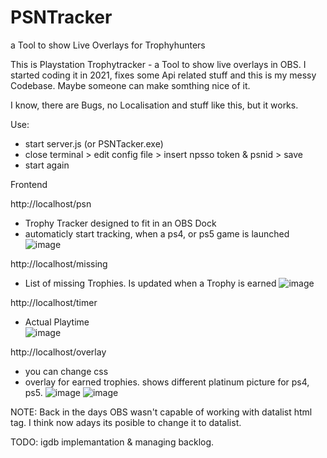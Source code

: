 # PSNTracker
a Tool to show Live Overlays for Trophyhunters

This is Playstation Trophytracker - a Tool to show live overlays in OBS. I started coding it in 2021, fixes some Api related stuff and this is my messy Codebase. Maybe someone can make somthing nice of it.

I know, there are Bugs, no Localisation and stuff like this, but it works.

Use:
- start server.js (or PSNTacker.exe)
- close terminal > edit config file > insert npsso token & psnid > save
- start again

Frontend

http://localhost/psn
- Trophy Tracker designed to fit in an OBS Dock
- automaticly start tracking, when a ps4, or ps5 game is launched
![image](https://github.com/user-attachments/assets/1d28df09-5a1b-4cfb-901b-feb5d997f68e)

http://localhost/missing
- List of missing Trophies. Is updated when a Trophy is earned
![image](https://github.com/user-attachments/assets/4363db21-33f9-4a40-be6c-9686ff24cfdd)

http://localhost/timer
- Actual Playtime  
![image](https://github.com/user-attachments/assets/ba442e6e-8371-45bf-985a-365106bc97fe)

http://localhost/overlay
- you can change css
- overlay for earned trophies. shows different platinum picture for ps4, ps5.
![image](https://github.com/user-attachments/assets/79d7f735-c012-4bf7-8ba3-47797a9be816)
![image](https://github.com/user-attachments/assets/e26de516-cf34-442e-a3d7-be0dd977e9dc)


NOTE: Back in the days OBS wasn't capable of working with datalist html tag. I think now adays its posible to change it to datalist.

TODO: igdb implemantation & managing backlog.








